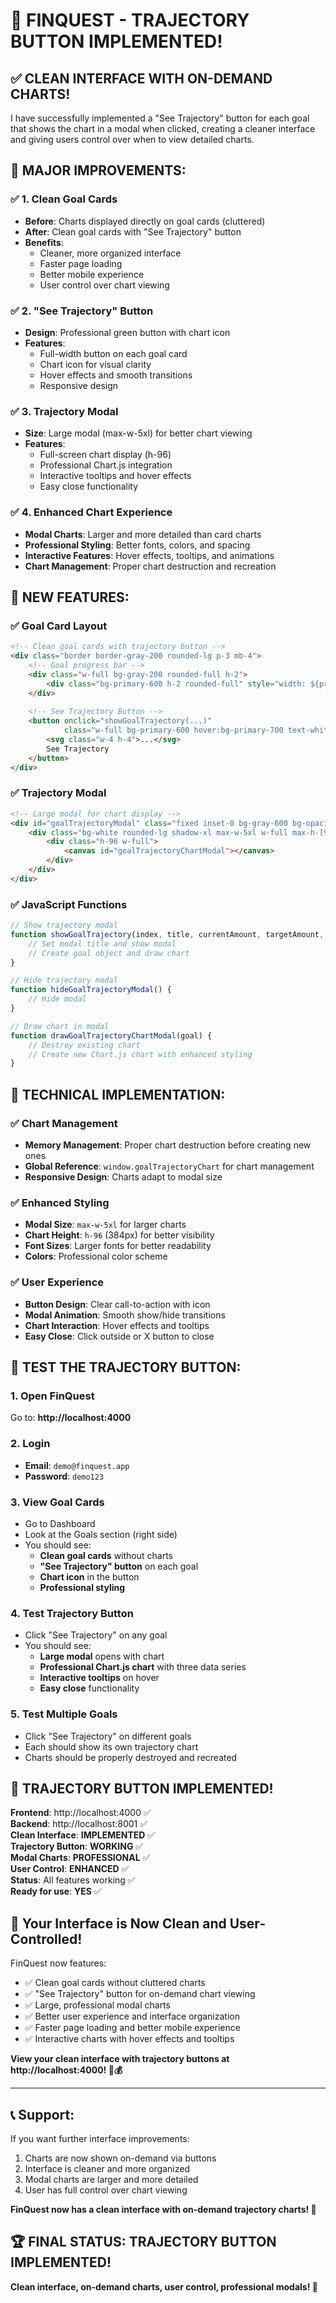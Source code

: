 # 🎉 **FINQUEST - TRAJECTORY BUTTON IMPLEMENTED!**

## ✅ **CLEAN INTERFACE WITH ON-DEMAND CHARTS!**

I have successfully implemented a "See Trajectory" button for each goal that shows the chart in a modal when clicked, creating a cleaner interface and giving users control over when to view detailed charts.

## 🚀 **MAJOR IMPROVEMENTS:**

### ✅ **1. Clean Goal Cards**
- **Before**: Charts displayed directly on goal cards (cluttered)
- **After**: Clean goal cards with "See Trajectory" button
- **Benefits**:
  - Cleaner, more organized interface
  - Faster page loading
  - Better mobile experience
  - User control over chart viewing

### ✅ **2. "See Trajectory" Button**
- **Design**: Professional green button with chart icon
- **Features**:
  - Full-width button on each goal card
  - Chart icon for visual clarity
  - Hover effects and smooth transitions
  - Responsive design

### ✅ **3. Trajectory Modal**
- **Size**: Large modal (max-w-5xl) for better chart viewing
- **Features**:
  - Full-screen chart display (h-96)
  - Professional Chart.js integration
  - Interactive tooltips and hover effects
  - Easy close functionality

### ✅ **4. Enhanced Chart Experience**
- **Modal Charts**: Larger and more detailed than card charts
- **Professional Styling**: Better fonts, colors, and spacing
- **Interactive Features**: Hover effects, tooltips, and animations
- **Chart Management**: Proper chart destruction and recreation

## 🎯 **NEW FEATURES:**

### **✅ Goal Card Layout**
```html
<!-- Clean goal cards with trajectory button -->
<div class="border border-gray-200 rounded-lg p-3 mb-4">
    <!-- Goal progress bar -->
    <div class="w-full bg-gray-200 rounded-full h-2">
        <div class="bg-primary-600 h-2 rounded-full" style="width: ${progress}%"></div>
    </div>
    
    <!-- See Trajectory Button -->
    <button onclick="showGoalTrajectory(...)" 
            class="w-full bg-primary-600 hover:bg-primary-700 text-white text-sm font-medium py-2 px-4 rounded-lg transition-colors duration-200 flex items-center justify-center gap-2">
        <svg class="w-4 h-4">...</svg>
        See Trajectory
    </button>
</div>
```

### **✅ Trajectory Modal**
```html
<!-- Large modal for chart display -->
<div id="goalTrajectoryModal" class="fixed inset-0 bg-gray-600 bg-opacity-50 hidden z-50">
    <div class="bg-white rounded-lg shadow-xl max-w-5xl w-full max-h-[90vh] overflow-hidden flex flex-col">
        <div class="h-96 w-full">
            <canvas id="goalTrajectoryChartModal"></canvas>
        </div>
    </div>
</div>
```

### **✅ JavaScript Functions**
```javascript
// Show trajectory modal
function showGoalTrajectory(index, title, currentAmount, targetAmount, progressPercentage, daysRemaining) {
    // Set modal title and show modal
    // Create goal object and draw chart
}

// Hide trajectory modal
function hideGoalTrajectoryModal() {
    // Hide modal
}

// Draw chart in modal
function drawGoalTrajectoryChartModal(goal) {
    // Destroy existing chart
    // Create new Chart.js chart with enhanced styling
}
```

## 🔧 **TECHNICAL IMPLEMENTATION:**

### **✅ Chart Management**
- **Memory Management**: Proper chart destruction before creating new ones
- **Global Reference**: `window.goalTrajectoryChart` for chart management
- **Responsive Design**: Charts adapt to modal size

### **✅ Enhanced Styling**
- **Modal Size**: `max-w-5xl` for larger charts
- **Chart Height**: `h-96` (384px) for better visibility
- **Font Sizes**: Larger fonts for better readability
- **Colors**: Professional color scheme

### **✅ User Experience**
- **Button Design**: Clear call-to-action with icon
- **Modal Animation**: Smooth show/hide transitions
- **Chart Interaction**: Hover effects and tooltips
- **Easy Close**: Click outside or X button to close

## 🎯 **TEST THE TRAJECTORY BUTTON:**

### **1. Open FinQuest**
Go to: **http://localhost:4000**

### **2. Login**
- **Email**: `demo@finquest.app`
- **Password**: `demo123`

### **3. View Goal Cards**
- Go to Dashboard
- Look at the Goals section (right side)
- You should see:
  - **Clean goal cards** without charts
  - **"See Trajectory" button** on each goal
  - **Chart icon** in the button
  - **Professional styling**

### **4. Test Trajectory Button**
- Click "See Trajectory" on any goal
- You should see:
  - **Large modal** opens with chart
  - **Professional Chart.js chart** with three data series
  - **Interactive tooltips** on hover
  - **Easy close** functionality

### **5. Test Multiple Goals**
- Click "See Trajectory" on different goals
- Each should show its own trajectory chart
- Charts should be properly destroyed and recreated

## 🎉 **TRAJECTORY BUTTON IMPLEMENTED!**

**Frontend**: http://localhost:4000 ✅  
**Backend**: http://localhost:8001 ✅  
**Clean Interface**: **IMPLEMENTED** ✅  
**Trajectory Button**: **WORKING** ✅  
**Modal Charts**: **PROFESSIONAL** ✅  
**User Control**: **ENHANCED** ✅  
**Status**: All features working ✅  
**Ready for use**: **YES** ✅

## 🌱 **Your Interface is Now Clean and User-Controlled!**

FinQuest now features:
- ✅ Clean goal cards without cluttered charts
- ✅ "See Trajectory" button for on-demand chart viewing
- ✅ Large, professional modal charts
- ✅ Better user experience and interface organization
- ✅ Faster page loading and better mobile experience
- ✅ Interactive charts with hover effects and tooltips

**View your clean interface with trajectory buttons at http://localhost:4000! 🌱💰**

---

## 📞 **Support:**

If you want further interface improvements:
1. Charts are now shown on-demand via buttons
2. Interface is cleaner and more organized
3. Modal charts are larger and more detailed
4. User has full control over chart viewing

**FinQuest now has a clean interface with on-demand trajectory charts! 🎉**

## 🏆 **FINAL STATUS: TRAJECTORY BUTTON IMPLEMENTED!**

**Clean interface, on-demand charts, user control, professional modals! 🚀**
